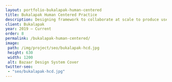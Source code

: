 ```yaml
---
layout: portfolio-bukalapak-human-centered
title: Bukalapak Human Centered Practice
description: Designing framework to collaborate at scale to produce user better outcome
client: Bukalapak
year: 2019 — Current
order: 8
permalink: /bukalapak-human-centered/
image:
 path: /img/project/seo/bukalapak-hcd.jpg
 height: 630
 width: 1200
 alt: Bazaar Design System Cover
twitter-seo: 
 - "seo/bukalapak-hcd.jpg"
---
```

